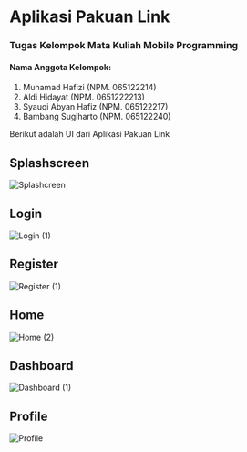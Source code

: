 # Aplikasi Pakuan Link

### Tugas Kelompok Mata Kuliah Mobile Programming
#### Nama Anggota Kelompok:
1. Muhamad Hafizi (NPM. 065122214)
2. Aldi Hidayat (NPM. 0651222213)
3. Syauqi Abyan Hafiz (NPM. 065122217)
4. Bambang Sugiharto (NPM. 065122240)
   
Berikut adalah UI dari Aplikasi Pakuan Link

## Splashscreen
![Splashcreen](https://github.com/user-attachments/assets/d95d159d-08ef-45b3-8074-27be18825ecd)

## Login
![Login (1)](https://github.com/user-attachments/assets/c10f7dbd-fe9c-41e9-b50b-60285d159ebb)

## Register
![Register (1)](https://github.com/user-attachments/assets/57002005-3dd0-45a2-b771-494055e75cc6)

## Home
![Home (2)](https://github.com/user-attachments/assets/22c282bd-84a6-412e-ab49-756a1c83a75b)

## Dashboard
![Dashboard (1)](https://github.com/user-attachments/assets/8431fdd6-0267-4c75-ac4a-f649d30a9b3b)

## Profile
![Profile](https://github.com/user-attachments/assets/53b586fa-0d90-4902-92fe-5738d975fcbc)
